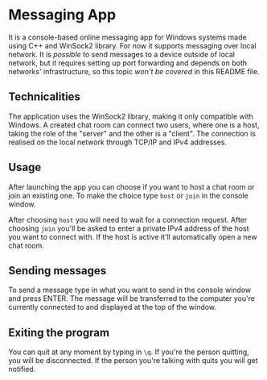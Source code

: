 # Messaging App
It is a console-based online messaging app for Windows systems made using C++ and WinSock2 library. For now it supports messaging over local network. It is _possible_ to send messages to a device outside of local network, but it requires setting up port forwarding and depends on both networks' infrastructure, so this topic *won't be covered* in this README file.

## Technicalities
The application uses the WinSock2 library, making it only compatible with Windows.
A created chat room can connect two users, where one is a host, taking the role of the "server" and the other is a "client". The connection is realised on the local network through TCP/IP and IPv4 addresses.

## Usage
After launching the app you can choose if you want to host a chat room or join an existing one. To make the choice type `host` or `join` in the console window.

After choosing `host` you will need to wait for a connection request.
After choosing `join` you'll be asked to enter a private IPv4 address of the host you want to connect with. If the host is active it'll automatically open a new chat room.

## Sending messages
To send a message type in what you want to send in the console window and press ENTER. The message will be transferred to the computer you're currently connected to and displayed at the top of the window.

## Exiting the program
You can quit at any moment by typing in `\q`. If you're the person quitting, you will be disconnected. If the person you're talking with quits you will get notified.
